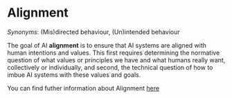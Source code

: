 # Alignment

*Synonyms*: (Mis)directed behaviour, (Un)intended behaviour

The goal of AI **alignment** is to ensure that AI systems are aligned with human intentions and values. This first requires determining the normative question of what values or principles we have and what humans really want, collectively or individually, and second, the technical question of how to imbue AI systems with these values and goals.

You can find futher information about Alignment [here](../../T3.2/alignment.md)

